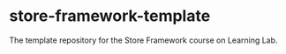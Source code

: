 # store-framework-template

The template repository for the Store Framework course on Learning Lab.
